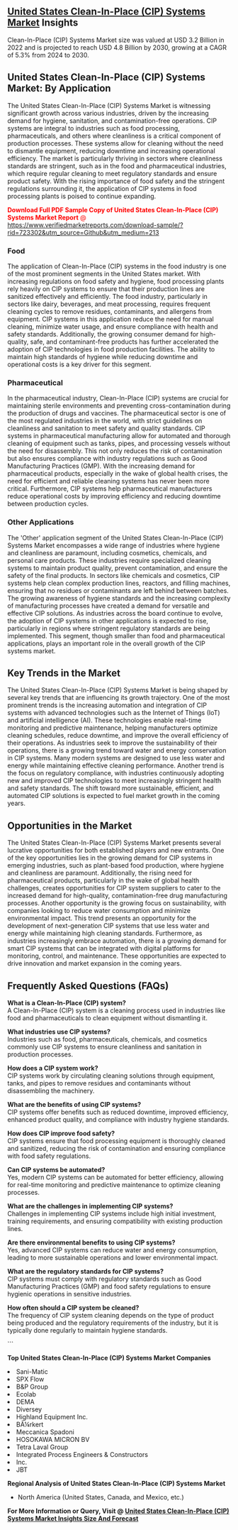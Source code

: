 <h2><a href="https://www.verifiedmarketreports.com/download-sample/?rid=723302&amp;utm_source=Github&amp;utm_medium=213" target="_blank">United States Clean-In-Place (CIP) Systems Market</a> Insights</h2><p>Clean-In-Place (CIP) Systems Market size was valued at USD 3.2 Billion in 2022 and is projected to reach USD 4.8 Billion by 2030, growing at a CAGR of 5.3% from 2024 to 2030.</p><p><h2>United States Clean-In-Place (CIP) Systems Market: By Application</h2><p>The United States Clean-In-Place (CIP) Systems Market is witnessing significant growth across various industries, driven by the increasing demand for hygiene, sanitation, and contamination-free operations. CIP systems are integral to industries such as food processing, pharmaceuticals, and others where cleanliness is a critical component of production processes. These systems allow for cleaning without the need to dismantle equipment, reducing downtime and increasing operational efficiency. The market is particularly thriving in sectors where cleanliness standards are stringent, such as in the food and pharmaceutical industries, which require regular cleaning to meet regulatory standards and ensure product safety. With the rising importance of food safety and the stringent regulations surrounding it, the application of CIP systems in food processing plants is poised to continue expanding.<p><span class=""><span style="color: #ff0000;"><strong>Download Full PDF Sample Copy of United States Clean-In-Place (CIP) Systems Market Report</strong> @ </span><a href="https://www.verifiedmarketreports.com/download-sample/?rid=723302&amp;utm_source=Github&amp;utm_medium=213" target="_blank">https://www.verifiedmarketreports.com/download-sample/?rid=723302&amp;utm_source=Github&amp;utm_medium=213</a></span></p></p><h3>Food</h3><p>The application of Clean-In-Place (CIP) systems in the food industry is one of the most prominent segments in the United States market. With increasing regulations on food safety and hygiene, food processing plants rely heavily on CIP systems to ensure that their production lines are sanitized effectively and efficiently. The food industry, particularly in sectors like dairy, beverages, and meat processing, requires frequent cleaning cycles to remove residues, contaminants, and allergens from equipment. CIP systems in this application reduce the need for manual cleaning, minimize water usage, and ensure compliance with health and safety standards. Additionally, the growing consumer demand for high-quality, safe, and contaminant-free products has further accelerated the adoption of CIP technologies in food production facilities. The ability to maintain high standards of hygiene while reducing downtime and operational costs is a key driver for this segment.<h3>Pharmaceutical</h3><p>In the pharmaceutical industry, Clean-In-Place (CIP) systems are crucial for maintaining sterile environments and preventing cross-contamination during the production of drugs and vaccines. The pharmaceutical sector is one of the most regulated industries in the world, with strict guidelines on cleanliness and sanitation to meet safety and quality standards. CIP systems in pharmaceutical manufacturing allow for automated and thorough cleaning of equipment such as tanks, pipes, and processing vessels without the need for disassembly. This not only reduces the risk of contamination but also ensures compliance with industry regulations such as Good Manufacturing Practices (GMP). With the increasing demand for pharmaceutical products, especially in the wake of global health crises, the need for efficient and reliable cleaning systems has never been more critical. Furthermore, CIP systems help pharmaceutical manufacturers reduce operational costs by improving efficiency and reducing downtime between production cycles.<h3>Other Applications</h3><p>The 'Other' application segment of the United States Clean-In-Place (CIP) Systems Market encompasses a wide range of industries where hygiene and cleanliness are paramount, including cosmetics, chemicals, and personal care products. These industries require specialized cleaning systems to maintain product quality, prevent contamination, and ensure the safety of the final products. In sectors like chemicals and cosmetics, CIP systems help clean complex production lines, reactors, and filling machines, ensuring that no residues or contaminants are left behind between batches. The growing awareness of hygiene standards and the increasing complexity of manufacturing processes have created a demand for versatile and effective CIP solutions. As industries across the board continue to evolve, the adoption of CIP systems in other applications is expected to rise, particularly in regions where stringent regulatory standards are being implemented. This segment, though smaller than food and pharmaceutical applications, plays an important role in the overall growth of the CIP systems market.<h2>Key Trends in the Market</h2><p>The United States Clean-In-Place (CIP) Systems Market is being shaped by several key trends that are influencing its growth trajectory. One of the most prominent trends is the increasing automation and integration of CIP systems with advanced technologies such as the Internet of Things (IoT) and artificial intelligence (AI). These technologies enable real-time monitoring and predictive maintenance, helping manufacturers optimize cleaning schedules, reduce downtime, and improve the overall efficiency of their operations. As industries seek to improve the sustainability of their operations, there is a growing trend toward water and energy conservation in CIP systems. Many modern systems are designed to use less water and energy while maintaining effective cleaning performance. Another trend is the focus on regulatory compliance, with industries continuously adopting new and improved CIP technologies to meet increasingly stringent health and safety standards. The shift toward more sustainable, efficient, and automated CIP solutions is expected to fuel market growth in the coming years.<h2>Opportunities in the Market</h2><p>The United States Clean-In-Place (CIP) Systems Market presents several lucrative opportunities for both established players and new entrants. One of the key opportunities lies in the growing demand for CIP systems in emerging industries, such as plant-based food production, where hygiene and cleanliness are paramount. Additionally, the rising need for pharmaceutical products, particularly in the wake of global health challenges, creates opportunities for CIP system suppliers to cater to the increased demand for high-quality, contamination-free drug manufacturing processes. Another opportunity is the growing focus on sustainability, with companies looking to reduce water consumption and minimize environmental impact. This trend presents an opportunity for the development of next-generation CIP systems that use less water and energy while maintaining high cleaning standards. Furthermore, as industries increasingly embrace automation, there is a growing demand for smart CIP systems that can be integrated with digital platforms for monitoring, control, and maintenance. These opportunities are expected to drive innovation and market expansion in the coming years.<h2>Frequently Asked Questions (FAQs)</h2><p><strong>What is a Clean-In-Place (CIP) system?</strong><br>A Clean-In-Place (CIP) system is a cleaning process used in industries like food and pharmaceuticals to clean equipment without dismantling it.</p><p><strong>What industries use CIP systems?</strong><br>Industries such as food, pharmaceuticals, chemicals, and cosmetics commonly use CIP systems to ensure cleanliness and sanitation in production processes.</p><p><strong>How does a CIP system work?</strong><br>CIP systems work by circulating cleaning solutions through equipment, tanks, and pipes to remove residues and contaminants without disassembling the machinery.</p><p><strong>What are the benefits of using CIP systems?</strong><br>CIP systems offer benefits such as reduced downtime, improved efficiency, enhanced product quality, and compliance with industry hygiene standards.</p><p><strong>How does CIP improve food safety?</strong><br>CIP systems ensure that food processing equipment is thoroughly cleaned and sanitized, reducing the risk of contamination and ensuring compliance with food safety regulations.</p><p><strong>Can CIP systems be automated?</strong><br>Yes, modern CIP systems can be automated for better efficiency, allowing for real-time monitoring and predictive maintenance to optimize cleaning processes.</p><p><strong>What are the challenges in implementing CIP systems?</strong><br>Challenges in implementing CIP systems include high initial investment, training requirements, and ensuring compatibility with existing production lines.</p><p><strong>Are there environmental benefits to using CIP systems?</strong><br>Yes, advanced CIP systems can reduce water and energy consumption, leading to more sustainable operations and lower environmental impact.</p><p><strong>What are the regulatory standards for CIP systems?</strong><br>CIP systems must comply with regulatory standards such as Good Manufacturing Practices (GMP) and food safety regulations to ensure hygienic operations in sensitive industries.</p><p><strong>How often should a CIP system be cleaned?</strong><br>The frequency of CIP system cleaning depends on the type of product being produced and the regulatory requirements of the industry, but it is typically done regularly to maintain hygiene standards.</p>```</p><p><strong>Top United States Clean-In-Place (CIP) Systems Market Companies</strong></p><div data-test-id=""><p><li>Sani-Matic</li><li> SPX Flow</li><li> B&P Group</li><li> Ecolab</li><li> DEMA</li><li> Diversey</li><li> Highland Equipment Inc.</li><li> BÃ¼rkert</li><li> Meccanica Spadoni</li><li> HOSOKAWA MICRON BV</li><li> Tetra Laval Group</li><li> Integrated Process Engineers & Constructors</li><li> Inc.</li><li> JBT</li></p><div><strong>Regional Analysis of&nbsp;United States Clean-In-Place (CIP) Systems Market</strong></div><ul><li dir="ltr"><p dir="ltr">North America&nbsp;(United States, Canada, and Mexico, etc.)</p></li></ul><p><strong>For More Information or Query, Visit @&nbsp;</strong><strong><a href="https://www.verifiedmarketreports.com/product/clean-in-place-cip-systems-market/?utm_source=Github&amp;utm_medium=213" target="_blank">United States Clean-In-Place (CIP) Systems Market Insights Size And Forecast</a></strong></p></div>

